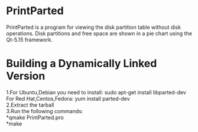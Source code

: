 # PrintParted 
PrintParted is a program for viewing the disk partition table without disk operations. Disk partitions and free space are shown in a pie chart using the Qt-5.15 framework. 

# Building a Dynamically Linked Version
1.For Ubuntu,Debian you need to install:  sudo apt-get install libparted-dev<br />
For Red Hat,Centos,Fedora:  yum install parted-dev<br /> 
2.Extract the tarball<br />
3.Run the following commands:<br />
*qmake PrintParted.pro<br />
*make<br />
